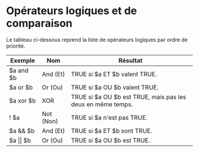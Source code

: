 # Opérateurs logiques et de comparaison

Le tableau ci-dessous reprend la liste de opérateurs logiques par ordre de priorité.

|Exemple|Nom|Résultat|
|-------|---|--------|
|$a and $b|And (Et)|TRUE si $a ET $b valent TRUE.|
|$a or $b|Or (Ou)|TRUE si $a OU $b valent TRUE.|
|$a xor $b|XOR|TRUE si $a OU $b est TRUE, mais pas les deux en même temps.|
|! $a|Not (Non)|TRUE si $a n'est pas TRUE.|
|$a && $b|And (Et)|TRUE si $a ET $b sont TRUE.|
|$a \|\| $b|Or (Ou)|TRUE si $a OU $b est TRUE.|